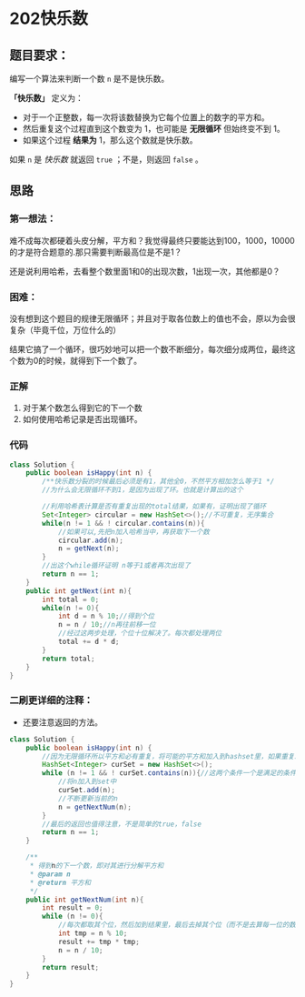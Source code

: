 # 202快乐数

## 题目要求：

编写一个算法来判断一个数 `n` 是不是快乐数。

**「快乐数」** 定义为：

- 对于一个正整数，每一次将该数替换为它每个位置上的数字的平方和。
- 然后重复这个过程直到这个数变为 1，也可能是 **无限循环** 但始终变不到 1。
- 如果这个过程 **结果为** 1，那么这个数就是快乐数。

如果 `n` 是 *快乐数* 就返回 `true` ；不是，则返回 `false` 。

## 思路

### 第一想法：

难不成每次都硬着头皮分解，平方和？我觉得最终只要能达到100，1000，10000的才是符合题意的.那只需要判断最高位是不是1？

还是说利用哈希，去看整个数里面1和0的出现次数，1出现一次，其他都是0？

### 困难：

没有想到这个题目的规律无限循环；并且对于取各位数上的值也不会，原以为会很复杂（毕竟千位，万位什么的）

结果它搞了一个循环，很巧妙地可以把一个数不断细分，每次细分成两位，最终这个数为0的时候，就得到下一个数了。

### 正解

1. 对于某个数怎么得到它的下一个数
2. 如何使用哈希记录是否出现循环。

### 代码
```java
class Solution {
    public boolean isHappy(int n) {
        /**快乐数分裂的时候最后必须是有1，其他全0，不然平方相加怎么等于1 */
        //为什么会无限循环不到1，是因为出现了环。也就是计算出的这个

        //利用哈希表计算是否有重复出现的total结果，如果有，证明出现了循环
        Set<Integer> circular = new HashSet<>();//不可重复，无序集合
        while(n != 1 && ! circular.contains(n)){
            //如果可以,先把n加入哈希当中，再获取下一个数
            circular.add(n);
            n = getNext(n);
        }
        //出这个while循环证明 n等于1或者再次出现了
        return n == 1;
    }
    public int getNext(int n){
        int total = 0;
        while(n != 0){
            int d = n % 10;//得到个位
            n = n / 10;//n再往前移一位
            //经过这两步处理，个位十位解决了。每次都处理两位
            total += d * d;
        }
        return total;
    }
}
```

### 二刷更详细的注释：

- 还要注意返回的方法。

```java
class Solution {
    public boolean isHappy(int n) {
        //因为无限循环所以平方和必有重复，将可能的平方和加入到hashset里，如果重复就加不进去了
        HashSet<Integer> curSet = new HashSet<>();
        while (n != 1 && ! curSet.contains(n)){//这两个条件一个是满足的条件，一个是无限循环的条件，必出循环
            //将n加入到set中
            curSet.add(n);
            //不断更新当前的n
            n = getNextNum(n);
        }
        //最后的返回也值得注意，不是简单的true，false
        return n == 1;
    }

    /**
     * 得到n的下一个数，即对其进行分解平方和
     * @param n
     * @return 平方和
     */
    public int getNextNum(int n){
        int result = 0;
        while (n != 0){
            //每次都取其个位，然后加到结果里，最后去掉其个位（而不是去算每一位的数）
            int tmp = n % 10;
            result += tmp * tmp;
            n = n / 10;
        }
        return result;
    }
}
```

